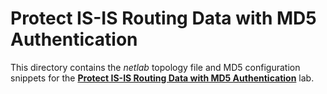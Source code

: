 # Protect IS-IS Routing Data with MD5 Authentication

This directory contains the *netlab* topology file and MD5 configuration snippets for the
**[Protect IS-IS Routing Data with MD5 Authentication](../../docs/feature/3-md5)** lab.
